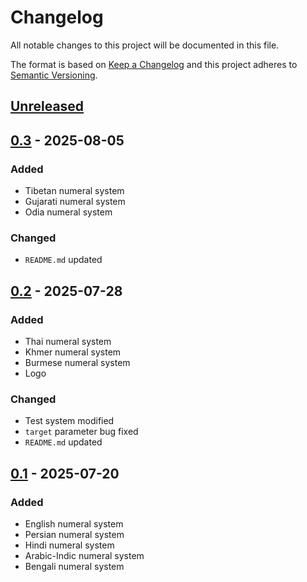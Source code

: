 # Changelog
All notable changes to this project will be documented in this file.

The format is based on [Keep a Changelog](http://keepachangelog.com/en/1.0.0/)
and this project adheres to [Semantic Versioning](http://semver.org/spec/v2.0.0.html).

## [Unreleased]
## [0.3] - 2025-08-05
### Added
- Tibetan numeral system
- Gujarati numeral system
- Odia numeral system
### Changed
- `README.md` updated
## [0.2] - 2025-07-28
### Added
- Thai numeral system
- Khmer numeral system
- Burmese numeral system
- Logo
### Changed
- Test system modified
- `target` parameter bug fixed
- `README.md` updated
## [0.1] - 2025-07-20
### Added
- English numeral system
- Persian numeral system
- Hindi numeral system
- Arabic-Indic numeral system
- Bengali numeral system


[Unreleased]: https://github.com/openscilab/xnum/compare/v0.3...dev
[0.3]: https://github.com/openscilab/xnum/compare/v0.2...v0.3
[0.2]: https://github.com/openscilab/xnum/compare/v0.1...v0.2
[0.1]: https://github.com/openscilab/xnum/compare/2ed44ad...v0.1